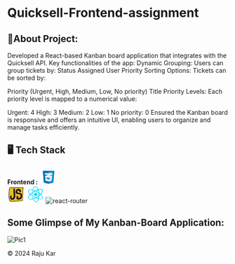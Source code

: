 # Quicksell-Frontend-assignment

## 📌About Project:
Developed a React-based Kanban board application that integrates with the Quicksell API.
Key functionalities of the app:
Dynamic Grouping: Users can group tickets by:
Status
Assigned User
Priority
Sorting Options: Tickets can be sorted by:

Priority (Urgent, High, Medium, Low, No priority)
Title
Priority Levels: Each priority level is mapped to a numerical value:

Urgent: 4
High: 3
Medium: 2
Low: 1
No priority: 0
Ensured the Kanban board is responsive and offers an intuitive UI, enabling users to organize and manage tasks efficiently.

## 🖥️ Tech Stack
**Frontend :**
<code><img height="40" src="https://raw.githubusercontent.com/AnmolVerma404/AnmolVerma404/main/gif/css.webp" alt="css"></code>
<code> <img src="https://raw.githubusercontent.com/AnmolVerma404/AnmolVerma404/main/gif/js.webp" height="40" alt="js"></code>
<code><img height="40" src="https://raw.githubusercontent.com/AnmolVerma404/AnmolVerma404/main/gif/react.webp" alt="react"></code>
![react-router](https://img.shields.io/badge/React_Router-CA4245?style=for-the-badge&logo=react-router&logoColor=white)&nbsp;


## Some Glimpse of My Kanban-Board Application:
![Pic1](https://github.com/user-attachments/assets/42bafc8a-e235-4873-a52a-b7c6a48bd8e7)


© 2024 Raju Kar



